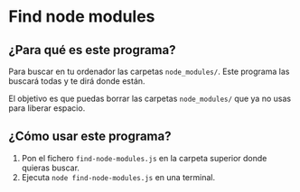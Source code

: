 # Find node modules

## ¿Para qué es este programa?

Para buscar en tu ordenador las carpetas `node_modules/`. Este programa las buscará todas y te dirá donde están.

El objetivo es que puedas borrar las carpetas `node_modules/` que ya no usas para liberar espacio.

## ¿Cómo usar este programa?

1. Pon el fichero `find-node-modules.js` en la carpeta superior donde quieras buscar.
1. Ejecuta `node find-node-modules.js` en una terminal.